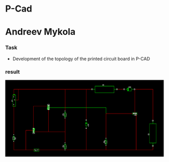 # P-Cad
# Andreev Mykola

### Task

* Development of the topology of the printed circuit board in P-CAD

### result

![result](PCB.png)